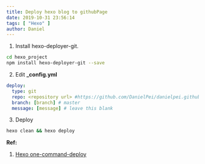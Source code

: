 ```yaml
---
title: Deploy hexo blog to githubPage
date: 2019-10-31 23:56:14
tags: [ "Hexo" ]
author: Daniel
---
```


1. Install hexo-deployer-git.
``` bash
cd hexo_project
npm install hexo-deployer-git --save
```

2. Edit **_config.yml**
``` yml
deploy:
  type: git
  repo: <repository url> #https://github.com/DanielPei/danielpei.github.io
  branch: [branch] # master
  message: [message] # leave this blank
```

3. Deploy
``` bash
hexo clean && hexo deploy
```

**Ref:**
1. [Hexo one-command-deploy](https://hexo.io/docs/one-command-deployment)
